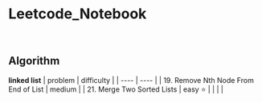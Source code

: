 # Leetcode_Notebook


<br>  




## Algorithm 

**linked list**
|  problem  | difficulty  |
|  ----  | ----  |
| 19. Remove Nth Node From End of List  | medium |
| 21. Merge Two Sorted Lists  | easy &#x2B50; |
|  |  |

